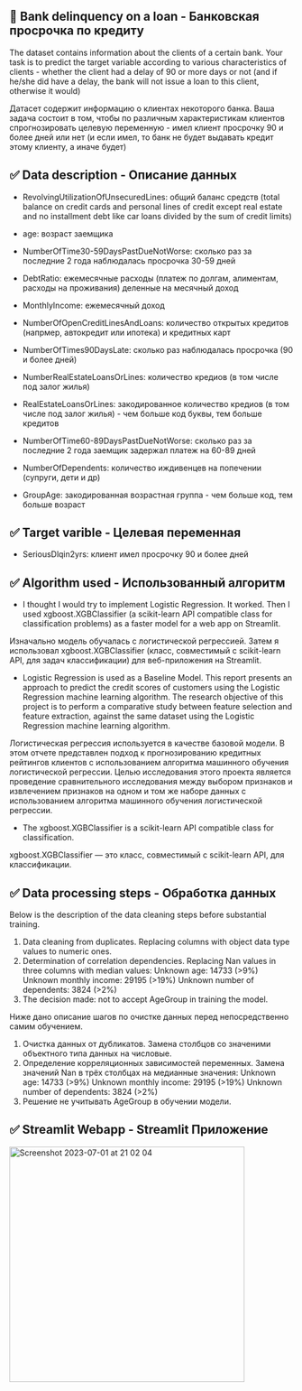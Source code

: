 ## 🧧 Bank delinquency on a loan - Банковская просрочка по кредиту

The dataset contains information about the clients of a certain bank. Your task is to predict the target variable according to various characteristics of clients - whether the client had a delay of 90 or more days or not (and if he/she did have a delay, the bank will not issue a loan to this client, otherwise it would)

Датасет содержит информацию о клиентах некоторого банка.
Ваша задача состоит в том, чтобы по различным характеристикам клиентов спрогнозировать целевую переменную - имел клиент просрочку 90 и более дней или нет (и если имел, то банк не будет выдавать кредит этому клиенту, а иначе будет)
     
## ✅ Data description - Описание данных

- RevolvingUtilizationOfUnsecuredLines: общий баланс средств (total balance on credit cards and personal lines of credit except real estate and no installment debt like car loans divided by the sum of credit limits)

- age: возраст заемщика

- NumberOfTime30-59DaysPastDueNotWorse: сколько раз за последние 2 года наблюдалась просрочка 30-59 дней

- DebtRatio: ежемесячные расходы (платеж по долгам, алиментам, расходы на проживания) деленные на месячный доход

- MonthlyIncome: ежемесячный доход

- NumberOfOpenCreditLinesAndLoans: количество открытых кредитов (напрмер, автокредит или ипотека) и кредитных карт

- NumberOfTimes90DaysLate: сколько раз наблюдалась просрочка (90 и более дней)

- NumberRealEstateLoansOrLines: количество кредиов (в том числе под залог жилья)

- RealEstateLoansOrLines: закодированное количество кредиов (в том числе под залог жилья) - чем больше код буквы, тем больше кредитов

- NumberOfTime60-89DaysPastDueNotWorse: сколько раз за последние 2 года заемщик задержал платеж на 60-89 дней

- NumberOfDependents: количество иждивенцев на попечении (супруги, дети и др)

- GroupAge: закодированная возрастная группа - чем больше код, тем больше возраст

## ✅ Target varible - Целевая переменная

- SeriousDlqin2yrs: клиент имел просрочку 90 и более дней

## ✅ Algorithm used - Использованный алгоритм

- I thought I would try to implement Logistic Regression. It worked. Then I used xgboost.XGBClassifier (a scikit-learn API compatible class for classification problems) as a faster model for a web app on Streamlit. 

Изначально модель обучалась с логистической регрессией. Затем я использовал xgboost.XGBClassifier (класс, совместимый с scikit-learn API, для задач классификации) для веб-приложения на Streamlit.

- Logistic Regression is used as a Baseline Model. This report presents an approach to predict the credit scores of customers using the Logistic Regression machine learning algorithm. The research objective of this project is to perform a comparative study between feature selection and feature extraction, against the same dataset using the Logistic Regression machine learning algorithm. 

Логистическая регрессия используется в качестве базовой модели. В этом отчете представлен подход к прогнозированию кредитных рейтингов клиентов с использованием алгоритма машинного обучения логистической регрессии. Целью исследования этого проекта является проведение сравнительного исследования между выбором признаков и извлечением признаков на одном и том же наборе данных с использованием алгоритма машинного обучения логистической регрессии.

- The xgboost.XGBClassifier is a scikit-learn API compatible class for classification.

xgboost.XGBClassifier — это класс, совместимый с scikit-learn API, для классификации.

## ✅ Data processing steps - Обработка данных

Below is the description of the data cleaning steps before substantial training.

1. Data cleaning from duplicates. Replacing columns with object data type values ​​to numeric ones.
2. Determination of correlation dependencies. Replacing Nan values ​​in three columns with median values:
Unknown age: 14733 (>9%)
Unknown monthly income: 29195 (>19%)
Unknown number of dependents: 3824 (>2%)
3. The decision made: not to accept AgeGroup in training the model.

Ниже дано описание шагов по очистке данных перед непосредственно самим обучением.

1. Очистка данных от дубликатов. Замена столбцов со значеними объектного типа данных на числовые.
2. Определение корреляционных зависимостей переменных. Замена значений Nan в трёх столбцах на медианные значения:
Unknown age: 14733 (>9%)
Unknown monthly income: 29195 (>19%)
Unknown number of dependents: 3824 (>2%)
3. Решение не учитывать AgeGroup в обучении модели.

## ✅ Streamlit Webapp - Streamlit Приложение

<img width="417" alt="Screenshot 2023-07-01 at 21 02 04" src="https://github.com/javascript-queen/ML_Kaggle_Project_GiveMeSomeCredit/assets/90614620/46a1fe40-e3a9-4796-ba96-783d2bb8e4fe">
